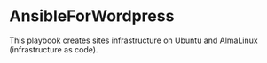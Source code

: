 # AnsibleForWordpress
This playbook creates sites infrastructure on Ubuntu and AlmaLinux (infrastructure as code).
